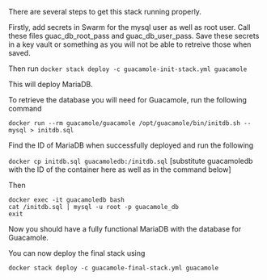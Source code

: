 There are several steps to get this stack running properly.

Firstly, add secrets in Swarm for the mysql user as well as root user. Call these files guac_db_root_pass and guac_db_user_pass. Save these secrets in a key vault or something as you will not be able to retreive those when saved.

Then run
```docker stack deploy -c guacamole-init-stack.yml guacamole```

This will deploy MariaDB.

To retrieve the database you will need for Guacamole, run the following command

```docker run --rm guacamole/guacamole /opt/guacamole/bin/initdb.sh --mysql > initdb.sql```


Find the ID of MariaDB when successfully deployed and run the following

```docker cp initdb.sql guacamoledb:/initdb.sql``` 
[substitute guacamoledb with the ID of the container here as well as in the command below]

Then
```
docker exec -it guacamoledb bash
cat /initdb.sql | mysql -u root -p guacamole_db
exit
```
Now you should have a fully functional MariaDB with the database for Guacamole.

You can now deploy the final stack using

```docker stack deploy -c guacamole-final-stack.yml guacamole```